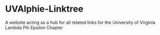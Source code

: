 # UVAlphie-Linktree
A website acting as a hub for all related links for the University of Virginia Lambda Phi Epsilon Chapter
